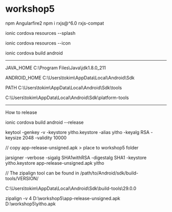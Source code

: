 # workshop5
npm Angularfire2 
npm i rxjs@^6.0 rxjs-compat

ionic cordova resources --splash

ionic cordova resources --icon


ionic cordova build android

-----------------------------------------------------------
JAVA_HOME
C:\Program Files\Java\jdk1.8.0_211

ANDROID_HOME
C:\Users\tokim\AppData\Local\Android\Sdk

PATH
C:\Users\tokim\AppData\Local\Android\Sdk\tools

C:\Users\tokim\AppData\Local\Android\Sdk\platform-tools

-------------------------------------------------------------

How to release

ionic cordova build android --release

keytool -genkey -v -keystore yitho.keystore -alias yitho -keyalg RSA -keysize 2048 -validity 10000

// copy app-release-unsigned.apk > place to workshop5 folder
 
jarsigner -verbose -sigalg SHA1withRSA -digestalg SHA1 -keystore yitho.keystore app-release-unsigned.apk yitho

// The zipalign tool can be found in  /path/to/Android/sdk/build-tools/VERSION/

C:\Users\tokim\AppData\Local\Android\Sdk\build-tools\29.0.0

zipalign -v 4 D:\workshop5\app-release-unsigned.apk D:\workshop5\yitho.apk


